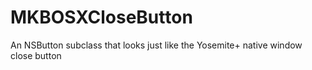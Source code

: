 # MKBOSXCloseButton
An NSButton subclass that looks just like the Yosemite+ native window close button
